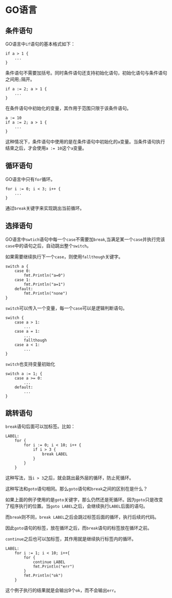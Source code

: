 # GO语言 #
## 条件语句 ##

GO语言中`if`语句的基本格式如下：

    if a > 1 {
		...
	}

条件语句不需要加括号。同时条件语句还支持初始化语句，初始化语句与条件语句之间用`;`隔开。

	if a := 2; a > 1 {
		...
	}

在条件语句中初始化的变量，其作用于范围只限于该条件语句。

    a := 10
	if a := 2; a > 1 {
		...
	}

这种情况下，条件语句中使用的是在条件语句中初始化的`a`变量。当条件语句执行结束之后，才会使用`a := 10`这个`a`变量。

## 循环语句 ##

GO语言中只有`for`循环。

    for i := 0; i < 3; i++ {
		...
	}

通过`break`关键字来实现跳出当前循环。

## 选择语句 ##

GO语言中`swtich`语句中每一个`case`不需要加`break`,当满足某一个`case`并执行完该`case`中的语句之后，自动跳出整个`switch`。

如果需要继续执行下一个`case`，则使用`fallthough`关键字。

    switch a {
		case 0:
			fmt.Println("a=0")
		case 1:
			fmt.Println("a=1")
		default:
			fmt.Println("none")
	}

`switch`可以传入一个变量，每一个`case`可以是逻辑判断语句。

	switch {
		case a > 1:
			...
		case a = 1:
			...
			fallthough
		case a < 1:
			...
	}

`switch`也支持变量初始化

	switch a := 1; {
		case a >= 0:
			...
		default:
			...
	}

## 跳转语句 ##

`break`语句后面可以加标签。比如：

	LABEL:
		for {
			for i := 0; i < 10; i++ {
				if i > 3 {
					break LABEL
				}
			}
		}

这种写法，当`i > 3`之后，就会跳出最外层的循环，防止死循环。

这种写法和`goto`语句相同。那么`goto`语句和`break`之间的区别在是什么？

如果上面的例子使用的是`goto`关键字，那么仍然还是死循环。因为`goto`只是改变了程序执行的位置。当`goto LABEL`之后，会继续执行`LABEL`后面的语句。

而`break`则不同，`break LABEL`之后会跳过标签后面的循环，执行后续的代码。

因此`goto`语句的标签，放在循环之后，而`break`语句的标签放在循环之前。

`continue`之后也可以加标签，其作用就是继续执行标签内的循环。

	LABEL:
		for i := 1; i < 10; i++{
			for {
				continue LABEL
				fmt.Println("err")
			}
			fmt.Println("ok")
		}

这个例子执行的结果就是会输出9个`ok`，而不会输出`err`。